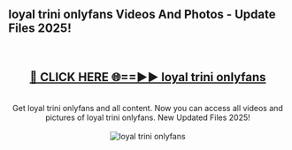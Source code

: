 <h2>loyal trini onlyfans Videos And Photos - Update Files 2025!</h2>
<br>
<div align="center">
<h2><a href="https://linkcuts.com/hfmhzwbr" rel="nofollow">🔴 CLICK HERE 🌐==►► loyal trini onlyfans</a></h2>
<br>
Get loyal trini onlyfans and all content. Now you can access all videos and pictures of loyal trini onlyfans. New Updated Files 2025!
<br>
<br>
<a href="https://linkcuts.com/hfmhzwbr" rel="nofollow" data-target="animated-image.originalLink"><img src="https://i.ibb.co.com/WyWwxjT/player-gif2.gif" alt="loyal trini onlyfans" style="max-width: 100%; display: inline-block;" data-target="animated-image.originalImage"></a>
</div>
<br>